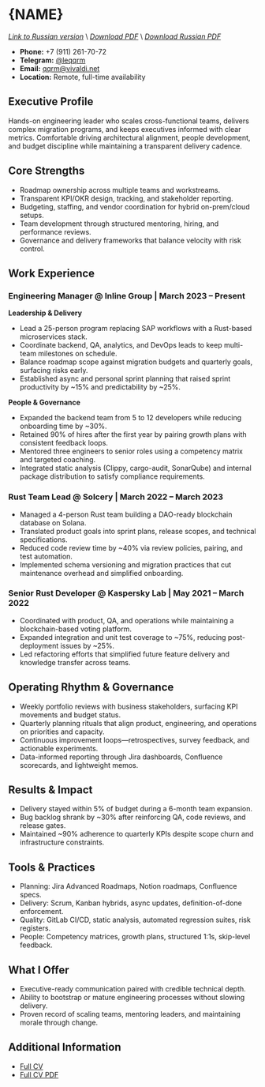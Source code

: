 # {NAME}
*[Link to Russian version](./CV_EM_RU.MD)* \\
*[Download PDF](https://qqrm.github.io/CV/Belyakov_em_en.pdf)* \\
*[Download Russian PDF](https://qqrm.github.io/CV/Belyakov_em_ru.pdf)*

- **Phone:** +7 (911) 261-70-72
- **Telegram:** [@leqqrm](https://t.me/leqqrm)
- **Email:** [qqrm@vivaldi.net](mailto:qqrm@vivaldi.net)
- **Location:** Remote, full-time availability

## Executive Profile
Hands-on engineering leader who scales cross-functional teams, delivers complex migration programs, and keeps executives informed with clear metrics. Comfortable driving architectural alignment, people development, and budget discipline while maintaining a transparent delivery cadence.

## Core Strengths
- Roadmap ownership across multiple teams and workstreams.
- Transparent KPI/OKR design, tracking, and stakeholder reporting.
- Budgeting, staffing, and vendor coordination for hybrid on-prem/cloud setups.
- Team development through structured mentoring, hiring, and performance reviews.
- Governance and delivery frameworks that balance velocity with risk control.

## Work Experience

### Engineering Manager @ Inline Group | March 2023 – Present
**Leadership & Delivery**
- Lead a 25-person program replacing SAP workflows with a Rust-based microservices stack.
- Coordinate backend, QA, analytics, and DevOps leads to keep multi-team milestones on schedule.
- Balance roadmap scope against migration budgets and quarterly goals, surfacing risks early.
- Established async and personal sprint planning that raised sprint productivity by ~15% and predictability by ~25%.

**People & Governance**
- Expanded the backend team from 5 to 12 developers while reducing onboarding time by ~30%.
- Retained 90% of hires after the first year by pairing growth plans with consistent feedback loops.
- Mentored three engineers to senior roles using a competency matrix and targeted coaching.
- Integrated static analysis (Clippy, cargo-audit, SonarQube) and internal package distribution to satisfy compliance requirements.

### Rust Team Lead @ Solcery | March 2022 – March 2023
- Managed a 4-person Rust team building a DAO-ready blockchain database on Solana.
- Translated product goals into sprint plans, release scopes, and technical specifications.
- Reduced code review time by ~40% via review policies, pairing, and test automation.
- Implemented schema versioning and migration practices that cut maintenance overhead and simplified onboarding.

### Senior Rust Developer @ Kaspersky Lab | May 2021 – March 2022
- Coordinated with product, QA, and operations while maintaining a blockchain-based voting platform.
- Expanded integration and unit test coverage to ~75%, reducing post-deployment issues by ~25%.
- Led refactoring efforts that simplified future feature delivery and knowledge transfer across teams.

## Operating Rhythm & Governance
- Weekly portfolio reviews with business stakeholders, surfacing KPI movements and budget status.
- Quarterly planning rituals that align product, engineering, and operations on priorities and capacity.
- Continuous improvement loops—retrospectives, survey feedback, and actionable experiments.
- Data-informed reporting through Jira dashboards, Confluence scorecards, and lightweight memos.

## Results & Impact
- Delivery stayed within 5% of budget during a 6-month team expansion.
- Bug backlog shrank by ~30% after reinforcing QA, code reviews, and release gates.
- Maintained ~90% adherence to quarterly KPIs despite scope churn and infrastructure constraints.

## Tools & Practices
- Planning: Jira Advanced Roadmaps, Notion roadmaps, Confluence specs.
- Delivery: Scrum, Kanban hybrids, async updates, definition-of-done enforcement.
- Quality: GitLab CI/CD, static analysis, automated regression suites, risk registers.
- People: Competency matrices, growth plans, structured 1:1s, skip-level feedback.

## What I Offer
- Executive-ready communication paired with credible technical depth.
- Ability to bootstrap or mature engineering processes without slowing delivery.
- Proven record of scaling teams, mentoring leaders, and maintaining morale through change.

## Additional Information
- [Full CV](https://qqrm.github.io/CV/)
- [Full CV PDF](https://qqrm.github.io/CV/Belyakov_en.pdf)
